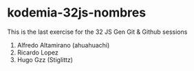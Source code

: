 # kodemia-32js-nombres

This is the last exercise for the 32 JS Gen Git &amp; Github sessions



1. Alfredo Altamirano (ahuahuachi)
2. Ricardo Lopez
3. Hugo Gzz (Stiglittz)

